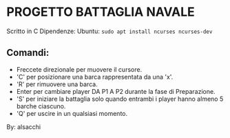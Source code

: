 # PROGETTO BATTAGLIA NAVALE
Scritto in C
Dipendenze: 
	Ubuntu:
	`sudo apt install ncurses ncurses-dev`
## Comandi:
* Freccete direzionale per muovere il cursore.
* 'C' per posizionare una barca rappresentata da una 'x'.
* 'R' per rimuovere una barca.
* Enter per cambiare player DA P1 A P2 durante la fase di Preparazione.
* 'S' per iniziare la battaglia solo quando entrambi i player hanno almeno 5 barche ciascuno.
* 'Q' per uscire in un qualsiasi momento.

By: alsacchi
